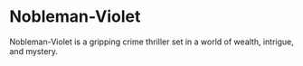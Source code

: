 # Nobleman-Violet
Nobleman-Violet is a gripping crime thriller set in a world of wealth, intrigue, and mystery.
